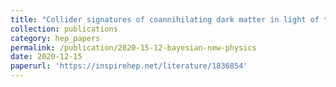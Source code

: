 ```yaml
---
title: "Collider signatures of coannihilating dark matter in light of the B-physics anomalies"
collection: publications
category: hep_papers
permalink: /publication/2020-15-12-bayesian-new-physics
date: 2020-12-15
paperurl: 'https://inspirehep.net/literature/1836854'
---
```


<!-- Individual events at high-energy colliders like the LHC can be represented by a sequence of measurements, or ‘point patterns’. Starting from this generic data representation, we build a simple Bayesian probabilistic model for event measurements useful for unsupervised event classification in beyond the standard model (BSM) studies. In order to arrive to this model we assume that the event measurements are exchangeable (and apply De Finetti’s representation theorem), the data is discrete, and measurements are generated from multiple ‘latent’ distributions (called themes). The resulting probabilistic model for collider events is a mixed-membership model known as Latent Dirichlet Allocation (LDA), a model extensively used in natural language processing applications. By training on mixed dijet samples of QCD and BSM, we demonstrate that a two-theme LDA model can learn to distinguish in (unlabelled) jet substructure data the hidden new physics patterns produced by a non-trivial BSM signature from a much larger QCD background. -->
